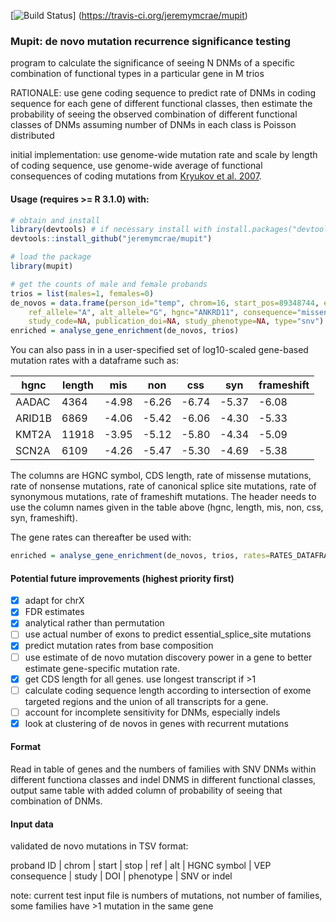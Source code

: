 [![Build Status](https://travis-ci.org/jeremymcrae/mupit.svg?branch=master)]
(https://travis-ci.org/jeremymcrae/mupit)

### Mupit: de novo mutation recurrence significance testing
program to calculate the significance of seeing N DNMs of a specific
combination of functional types in a particular gene in M trios

RATIONALE: use gene coding sequence to predict rate of DNMs in coding sequence
for each gene of different functional classes, then estimate the probability
of seeing the observed combination of different functional classes of DNMs
assuming number of DNMs in each class is Poisson distributed

initial implementation: use genome-wide mutation rate and scale by length of
coding sequence, use genome-wide average of functional consequences of coding
mutations from [Kryukov et al. 2007](http://dx.doi.org/10.1086%2F513473).

#### Usage (requires >= R 3.1.0) with:
```R
# obtain and install
library(devtools) # if necessary install with install.packages("devtools")
devtools::install_github("jeremymcrae/mupit")

# load the package
library(mupit)

# get the counts of male and female probands
trios = list(males=1, females=0)
de_novos = data.frame(person_id="temp", chrom=16, start_pos=89348744, end_pos=89348744,
    ref_allele="A", alt_allele="G", hgnc="ANKRD11", consequence="missense_variant",
    study_code=NA, publication_doi=NA, study_phenotype=NA, type="snv")
enriched = analyse_gene_enrichment(de_novos, trios)
```

You can also pass in in a user-specified set of log10-scaled gene-based mutation
rates with a dataframe such as:

 hgnc  | length |  mis  |  non  |  css  |  syn  | frameshift
-------|--------|-------|-------|-------|-------|-----------
 AADAC |  4364  | -4.98 | -6.26 | -6.74 | -5.37 | -6.08
ARID1B |  6869  | -4.06 | -5.42 | -6.06 | -4.30 | -5.33
 KMT2A | 11918  | -3.95 | -5.12 | -5.80 | -4.34 | -5.09
 SCN2A |  6109  | -4.26 | -5.47 | -5.30 | -4.69 | -5.38
 
The columns are HGNC symbol, CDS length, rate of missense mutations, rate of
nonsense mutations, rate of canonical splice site mutations, rate of synonymous
mutations, rate of frameshift mutations. The header needs to use the column
names given in the table above (hgnc, length, mis, non, css, syn, frameshift).

The gene rates can thereafter be used with:
```R
enriched = analyse_gene_enrichment(de_novos, trios, rates=RATES_DATAFRAME)
```

#### Potential future improvements (highest priority first)
- [x] adapt for chrX
- [x] FDR estimates
- [x] analytical rather than permutation
- [ ] use actual number of exons to predict essential_splice_site mutations
- [x] predict mutation rates from base composition
- [ ] use estimate of de novo mutation discovery power in a gene to
    better estimate gene-specific mutation rate.
- [x] get CDS length for all genes. use longest transcript if >1
- [ ] calculate coding sequence length according to intersection of exome
    targeted regions and the union of all transcripts for a gene.
- [ ] account for incomplete sensitivity for DNMs, especially indels
- [x] look at clustering of de novos in genes with recurrent mutations

#### Format
Read in table of genes and the numbers of families with SNV DNMs
within different functiona classes and indel DNMS in different functional
classes, output same table with added column of probability of seeing that
combination of DNMs.

#### Input data
validated de novo mutations in TSV format:

proband ID | chrom | start | stop | ref | alt | HGNC symbol | VEP consequence | study | DOI | phenotype | SNV or indel

note: current test input file is numbers of mutations, not number of families,
some families have >1 mutation in the same gene
